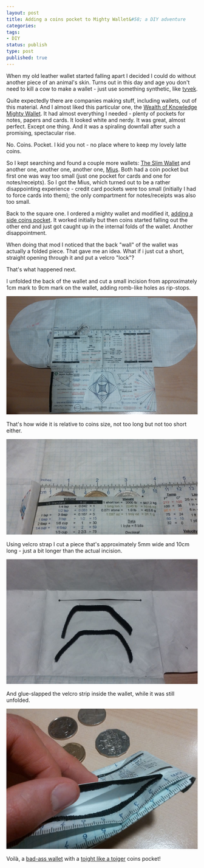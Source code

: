 ```yaml
---
layout: post
title: Adding a coins pocket to Mighty Wallet&#58; a DIY adventure
categories:
tags:
- DIY
status: publish
type: post
published: true
---
```

When my old leather wallet started falling apart I decided I could do without another piece of an animal's skin. Turns out in this day and age you don't need to kill a cow to make a wallet - just use something synthetic, like [tyvek](http://en.wikipedia.org/wiki/Tyvek). 

Quite expectedly there are companies making stuff, including wallets, out of this material. And I almost liked this particular one, the [Wealth of Knowledge Mighty Wallet][5]. It had almost everything I needed - plenty of pockets for notes, papers and cards. It looked white and nerdy. It was great, almost perfect. Except one thing. And it was a spiraling downfall after such a promising, spectacular rise.

No. Coins. Pocket. I kid you not - no place where to keep my lovely latte coins. 

So I kept searching and found a couple more wallets: [The Slim Wallet](http://www.theslimwallet.com/) and another one, another one, another one, [Mius](https://www.etsy.com/au/listing/175193107/ecological-poche-tyvek-cynober-wallet). Both had a coin pocket but first one was way too small (just one pocket for cards and one for notes/receipts). So I got the Mius, which turned out to be a rather disappointing experience - credit card pockets were too small (initially I had to force cards into them); the only compartment for notes/receipts was also too small.

Back to the square one. I ordered a mighty wallet and modified it, [adding a side coins pocket](http://lostswissmiss.com/2014/01/10/mighty-wallet/). It worked initially but then coins started falling out the other end and just got caught up in the internal folds of the wallet. Another disappointment.

When doing that mod I noticed that the back "wall" of the wallet was actually a folded piece. That gave me an idea. What if i just cut a short, straight opening through it and put a velcro "lock"?

That's what happened next.

I unfolded the back of the wallet and cut a small incision from approximately 1cm mark to 9cm mark on the wallet, adding romb-like holes as rip-stops.

![First cut][1]

That's how wide it is relative to coins size, not too long but not too short either.

![Coins][2]

Using velcro strap I cut a piece that's approximately 5mm wide and 10cm long - just a bit longer than the actual incision.

![Velcro][3]

And glue-slapped the velcro strip inside the wallet, while it was still unfolded.

![Final result][4]

Voilà, a [bad-ass wallet][5] with a [toight like a toiger](https://www.youtube.com/watch?v=gu31VyXlTzo) coins pocket!

[1]:/img/tyvek/1-cut.png
[2]:/img/tyvek/2-cut-coins.jpg
[3]:/img/tyvek/3-velcro.jpg
[4]:/img/tyvek/4-tyvek-final.jpg
[5]:http://amzn.to/1qX3LX2
